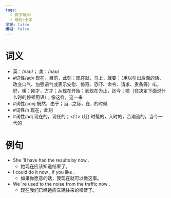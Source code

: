 ```yaml
---
tags:
  - 首字母/N
  - 级别/小学
掌握: false
模糊: false
---
```

# 词义
- 英：/naʊ/； 美：/naʊ/
- #词性/adv  现在，目前，此刻；现在就，马上，就要；（用以引出后面的话、改变口气、加强语气或表示安慰、惊奇、恐吓、命令、请求、责备等）喏，好，嗳；刚才，方才；从现在开始；到现在为止，迄今；嗯（在决定下面说什么时的停顿用语）；像这样，这一来
- #词性/conj  既然，由于；当…之际，在…的时候
- #词性/n  现在，此刻
- #词性/adj  现在的，现任的；<口> (赶) 时髦的，入时的，合潮流的，当今一代的
# 例句
- She 'll have had the results by now .
	- 她现在应该知道结果了。
- I could do it now , if you like .
	- 如果你愿意的话，我现在就可以做这事。
- We 're used to the noise from the traffic now .
	- 现在我们已经适应车辆往来的噪音了。
